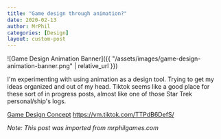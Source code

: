 ```yaml
---
title: "Game design through animation?"
date: 2020-02-13
author: MrPhil
categories: [Design]
layout: custom-post
---
```


![Game Design Animation Banner]({{ "/assets/images/game-design-animation-banner.png" | relative_url }})

I'm experimenting with using animation as a design tool. Trying to get my ideas organized and out of my head. Tiktok seems like a good place for these sort of in progress posts, almost like one of those Star Trek personal/ship's logs.

[Game Design Concept](https://vm.tiktok.com/TTPdB6DefS/) https://vm.tiktok.com/TTPdB6DefS/

*Note: This post was imported from mrphilgames.com*